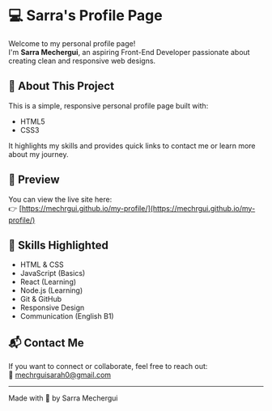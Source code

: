 # 💻 Sarra's Profile Page

Welcome to my personal profile page!  
I'm **Sarra Mechergui**, an aspiring Front-End Developer passionate about creating clean and responsive web designs.

## 🚀 About This Project
This is a simple, responsive personal profile page built with:
- HTML5
- CSS3

It highlights my skills and provides quick links to contact me or learn more about my journey.

## 📸 Preview
You can view the live site here:  
👉 [https://mechrgui.github.io/my-profile/](https://mechrgui.github.io/my-profile/)

## 🧰 Skills Highlighted
- HTML & CSS
- JavaScript (Basics)
- React (Learning)
- Node.js (Learning)
- Git & GitHub
- Responsive Design
- Communication (English B1)

## 📬 Contact Me
If you want to connect or collaborate, feel free to reach out:  
📧 [mechrguisarah0@gmail.com](mailto:mechrguisarah0@gmail.com)

---

Made with 💙 by Sarra Mechergui

